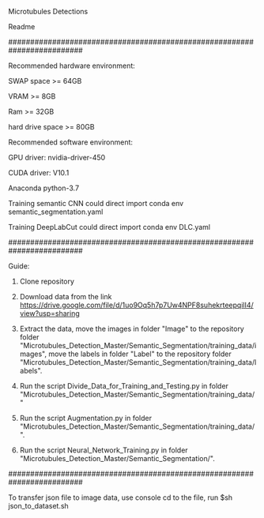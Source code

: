 Microtubules Detections

Readme

#########################################################################

Recommended hardware environment:

SWAP space >= 64GB

VRAM >= 8GB

Ram >= 32GB

hard drive space >= 80GB


Recommended software environment:

GPU driver: nvidia-driver-450

CUDA driver: V10.1

Anaconda python-3.7

Training semantic CNN could direct import conda env semantic_segmentation.yaml

Training DeepLabCut could direct import conda env DLC.yaml

#########################################################################

Guide:

1. Clone repository

2. Download data from the link https://drive.google.com/file/d/1uo9Oq5h7p7Uw4NPF8suhekrteepqilI4/view?usp=sharing

3. Extract the data, move the images in folder "Image" to the repository folder "Microtubules_Detection_Master/Semantic_Segmentation/training_data/images",
move the labels in folder "Label" to the repository folder "Microtubules_Detection_Master/Semantic_Segmentation/training_data/labels".

4. Run the script Divide_Data_for_Training_and_Testing.py in folder "Microtubules_Detection_Master/Semantic_Segmentation/training_data/"

5. Run the script Augmentation.py in folder "Microtubules_Detection_Master/Semantic_Segmentation/training_data/".

6. Run the script Neural_Network_Training.py in folder "Microtubules_Detection_Master/Semantic_Segmentation/".

#########################################################################

To transfer json file to image data, use console cd to the file, run $sh json_to_dataset.sh
